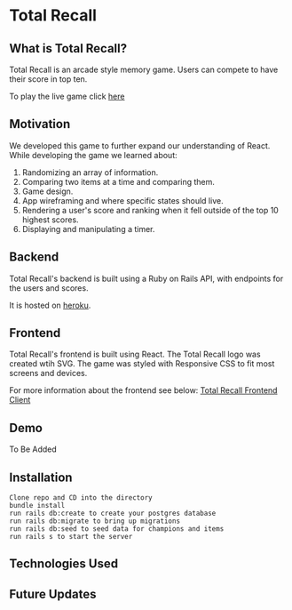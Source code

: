 # Total Recall

## What is Total Recall?

Total Recall is an arcade style memory game. Users can compete to have their score in top ten.

To play the live game click [here](https://total-recall-game.netlify.app/)

## Motivation

We developed this game to further expand our understanding of React. While developing the game we learned about:

1. Randomizing an array of information.
2. Comparing two items at a time and comparing them.
3. Game design.
4. App wireframing and where specific states should live.
5. Rendering a user's score and ranking when it fell outside of the top 10 highest scores.
6. Displaying and manipulating a timer.

## Backend
Total Recall's backend is built using a Ruby on Rails API, with endpoints for the users and scores.

It is hosted on [heroku](http://total-recall-backend.herokuapp.com/).

## Frontend

Total Recall's frontend is built using React.  The Total Recall logo was created wtih SVG. The game was styled with Responsive CSS to fit most screens and devices.

For more information about the frontend see below:
[Total Recall Frontend Client](https://github.com/deryatanriverdi88/Memory-Game)

## Demo

To Be Added

## Installation

    Clone repo and CD into the directory
    bundle install
    run rails db:create to create your postgres database
    run rails db:migrate to bring up migrations
    run rails db:seed to seed data for champions and items
    run rails s to start the server

## Technologies Used

## Future Updates
